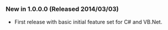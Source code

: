 ### New in 1.0.0.0 (Released 2014/03/03)
* First release with basic initial feature set for C# and VB.Net.